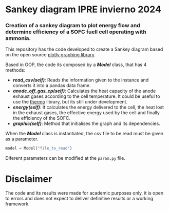 # Sankey diagram IPRE invierno 2024
### Creation of a sankey diagram to plot energy flow and determine efficiency of a SOFC fuell cell operating with ammonia.

 
This repository has the code developed to create a Sankey diagram based on the open source [plotly graphing library](https://plotly.com).

Based in OOP, the code its composed by a ***Model*** class, that has 4 methods:

* ***read_csv(self)***: Reads the information given to the instance and converts it into a pandas data frame.
* ***anode_off_gas_cp(self)***: Calculates the heat capacity of the anode exhaust gases according to the cell temperature. It could be useful to use the [thermo](https://thermo.readthedocs.io/thermo.chemical.html) library, but its still under development.
* ***energy(self)***: It calculates the energy delivered to the cell, the heat lost in the exhaust gases, the effective energy used by the cell and finally the efficiency of the SOFC. 
* ***graphic(self)***: Method that initialises the graph and its dependencies. 

When the ***Model*** class is instantiated, the csv file to be read must be given as a parameter.

```python
model = Model("file_to_read")
```

Diferent parameters can be modified at the ```param.py``` file.


# Disclaimer

The code and its results were made for academic purposes only, it is open to errors and does not expect to deliver definitive results or a working framework.


